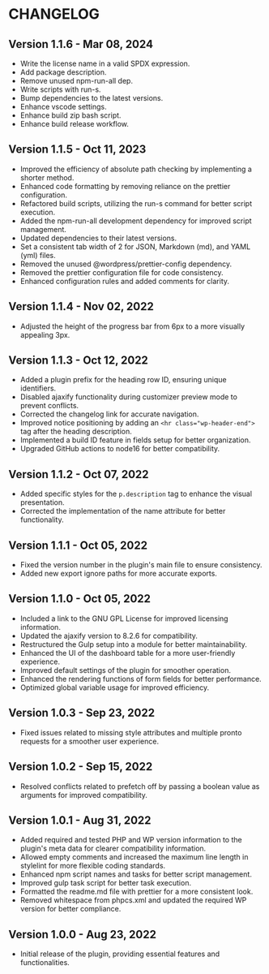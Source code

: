 # CHANGELOG

## Version 1.1.6 - Mar 08, 2024

- Write the license name in a valid SPDX expression.
- Add package description.
- Remove unused npm-run-all dep.
- Write scripts with run-s.
- Bump dependencies to the latest versions.
- Enhance vscode settings.
- Enhance build zip bash script.
- Enhance build release workflow.

## Version 1.1.5 - Oct 11, 2023

- Improved the efficiency of absolute path checking by implementing a shorter method.
- Enhanced code formatting by removing reliance on the prettier configuration.
- Refactored build scripts, utilizing the run-s command for better script execution.
- Added the npm-run-all development dependency for improved script management.
- Updated dependencies to their latest versions.
- Set a consistent tab width of 2 for JSON, Markdown (md), and YAML (yml) files.
- Removed the unused @wordpress/prettier-config dependency.
- Removed the prettier configuration file for code consistency.
- Enhanced configuration rules and added comments for clarity.

## Version 1.1.4 - Nov 02, 2022

- Adjusted the height of the progress bar from 6px to a more visually appealing 3px.

## Version 1.1.3 - Oct 12, 2022

- Added a plugin prefix for the heading row ID, ensuring unique identifiers.
- Disabled ajaxify functionality during customizer preview mode to prevent conflicts.
- Corrected the changelog link for accurate navigation.
- Improved notice positioning by adding an `<hr class="wp-header-end">` tag after the heading description.
- Implemented a build ID feature in fields setup for better organization.
- Upgraded GitHub actions to node16 for better compatibility.

## Version 1.1.2 - Oct 07, 2022

- Added specific styles for the `p.description` tag to enhance the visual presentation.
- Corrected the implementation of the name attribute for better functionality.

## Version 1.1.1 - Oct 05, 2022

- Fixed the version number in the plugin's main file to ensure consistency.
- Added new export ignore paths for more accurate exports.

## Version 1.1.0 - Oct 05, 2022

- Included a link to the GNU GPL License for improved licensing information.
- Updated the ajaxify version to 8.2.6 for compatibility.
- Restructured the Gulp setup into a module for better maintainability.
- Enhanced the UI of the dashboard table for a more user-friendly experience.
- Improved default settings of the plugin for smoother operation.
- Enhanced the rendering functions of form fields for better performance.
- Optimized global variable usage for improved efficiency.

## Version 1.0.3 - Sep 23, 2022

- Fixed issues related to missing style attributes and multiple pronto requests for a smoother user experience.

## Version 1.0.2 - Sep 15, 2022

- Resolved conflicts related to prefetch off by passing a boolean value as arguments for improved compatibility.

## Version 1.0.1 - Aug 31, 2022

- Added required and tested PHP and WP version information to the plugin's meta data for clearer compatibility information.
- Allowed empty comments and increased the maximum line length in stylelint for more flexible coding standards.
- Enhanced npm script names and tasks for better script management.
- Improved gulp task script for better task execution.
- Formatted the readme.md file with prettier for a more consistent look.
- Removed whitespace from phpcs.xml and updated the required WP version for better compliance.

## Version 1.0.0 - Aug 23, 2022

- Initial release of the plugin, providing essential features and functionalities.
